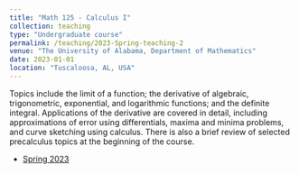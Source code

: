 ```yaml
---
title: "Math 125 - Calculus I"
collection: teaching
type: "Undergraduate course"
permalink: /teaching/2023-Spring-teaching-2
venue: "The University of Alabama, Department of Mathematics"
date: 2023-01-01
location: "Tuscaloosa, AL, USA"
---
```


Topics include the limit of a function; the derivative of algebraic, trigonometric, exponential, and logarithmic functions; and the definite integral. Applications of the derivative are covered in detail, including approximations of error using differentials, maxima and minima problems, and curve sketching using calculus. There is also a brief review of selected precalculus topics at the beginning of the course. 

* [Spring 2023](/files/Spring-2023-MATH-125-012-.pdf)
